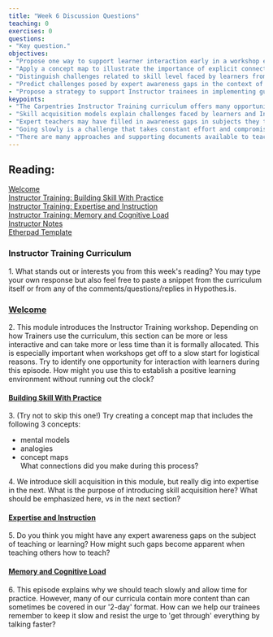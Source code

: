 ```yaml
--- 
title: "Week 6 Discussion Questions"    
teaching: 0 
exercises: 0    
questions:  
- "Key question."    
objectives: 
- "Propose one way to support learner interaction early in a workshop even when pressed for time."
- "Apply a concept map to illustrate the importance of explicit connections in knowledge and learning." 
- "Distinguish challenges related to skill level faced by learners from those faced by Instructors."
- "Predict challenges posed by expert awareness gaps in the context of teaching Instructors how to teach."
- "Propose a strategy to support Instructor trainees in implementing guidance on pacing in spite of competing priorities related to content and time."
keypoints:  
- "The Carpentries Instructor Training curriculum offers many opportunities to model, as well as to teach, good practices."
- "Skill acquisition models explain challenges faced by learners and Instructors, Instructor trainees and Trainers."
- "Expert teachers may have filled in awareness gaps in subjects they teach, but may still have gaps on the subject of teaching."
- "Going slowly is a challenge that takes constant effort and compromise."
- "There are many approaches and supporting documents available to teach Instructor Training. Many of these are referenced in the Instructor Notes."
---
```

## Reading:
[Welcome](https://data-lessons.github.io/instructor-training/01-welcome/index.html)  
[Instructor Training: Building Skill With Practice](https://data-lessons.github.io/instructor-training/02-practice-learning/index.html)   
[Instructor Training: Expertise and Instruction](https://data-lessons.github.io/instructor-training/04-expertise/index.html)  
[Instructor Training: Memory and Cognitive Load](https://data-lessons.github.io/instructor-training/05-memory/index.html)  
[Instructor Notes](https://carpentries.github.io/instructor-training/guide/index.html)   
[Etherpad Template](https://pad.carpentries.org/ttt-template-0621)  


### Instructor Training Curriculum
1\. What stands out or interests you from this week's reading? You may type your own response but also feel free to paste a snippet from the curriculum itself or from any of the comments/questions/replies in Hypothes.is. 

### [Welcome](https://data-lessons.github.io/instructor-training/01-welcome/)
2\. This module introduces the Instructor Training workshop. Depending on how Trainers use the curriculum, this section can be more or less interactive and can 
take more or less time than it is formally allocated. This is especially important when workshops get off to a slow start for logistical reasons. Try to identify 
one opportunity for interaction with learners during this episode. How might you use this to establish a positive learning environment without running out the 
clock?

#### [Building Skill With Practice](https://data-lessons.github.io/instructor-training/02-practice-learning/) 
3\. (Try not to skip this one!) Try creating a concept map that includes the following 3 concepts: 
- mental models
- analogies
- concept maps  
What connections did you make during this process?
    
4\. We introduce skill acquisition in this module, but really dig into expertise in the next. What is the purpose of introducing skill acquisition here? What 
should be emphasized here, vs in the next section?
    
#### [Expertise and Instruction](https://data-lessons.github.io/instructor-training/04-expertise/)
5\. Do you think you might have any expert awareness gaps on the subject of teaching or learning? How might such gaps become apparent when teaching others how to teach?


#### [Memory and Cognitive Load](https://data-lessons.github.io/instructor-training/05-memory/index.html)
6\. This episode explains why we should teach slowly and allow time for practice. However, many of our curricula contain 
more content than can sometimes be covered in our '2-day' format. How can we help our trainees remember to keep it slow and 
resist the urge to 'get through' everything by talking faster?



